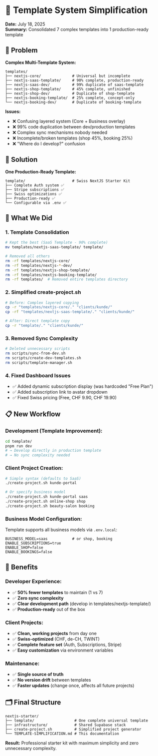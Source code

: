 # 🧹 Template System Simplification

**Date:** July 18, 2025  
**Summary:** Consolidated 7 complex templates into 1 production-ready template

## 🎯 Problem

**Complex Multi-Template System:**
```
templates/
├── nextjs-core/              # Universal but incomplete
├── nextjs-saas-template/     # 90% complete, production-ready  
├── nextjs-saas-dev/          # 99% duplicate of saas-template
├── nextjs-shop-template/     # 45% complete, unfinished
├── nextjs-shop-dev/          # Duplicate of shop-template
├── nextjs-booking-template/  # 25% complete, concept-only
└── nextjs-booking-dev/       # Duplicate of booking-template
```

**Issues:**
- ❌ Confusing layered system (Core + Business overlay)
- ❌ 99% code duplication between dev/production templates
- ❌ Complex sync mechanisms nobody needed
- ❌ Incomplete/broken templates (shop 45%, booking 25%)
- ❌ "Where do I develop?" confusion

## 🚀 Solution

**One Production-Ready Template:**
```
template/                     # Swiss NextJS Starter Kit
├── Complete Auth system ✅
├── Stripe subscriptions ✅  
├── Swiss optimizations ✅
├── Production-ready ✅
└── Configurable via .env ✅
```

## 🔧 What We Did

### 1. **Template Consolidation**
```bash
# Kept the best (SaaS Template - 90% complete)
mv templates/nextjs-saas-template/ template/

# Removed all others
rm -rf templates/nextjs-core/
rm -rf templates/nextjs-*-dev/
rm -rf templates/nextjs-shop-template/
rm -rf templates/nextjs-booking-template/
rm -rf templates/  # Removed entire templates directory
```

### 2. **Simplified create-project.sh**
```bash
# Before: Complex layered copying
cp -r "templates/nextjs-core/." "clients/kunde/"
cp -rf "templates/nextjs-saas-template/." "clients/kunde/"

# After: Direct template copy
cp -r "template/." "clients/kunde/"
```

### 3. **Removed Sync Complexity**
```bash
# Deleted unnecessary scripts
rm scripts/sync-from-dev.sh
rm scripts/create-dev-templates.sh  
rm scripts/template-manager.sh
```

### 4. **Fixed Dashboard Issues**
- ✅ Added dynamic subscription display (was hardcoded "Free Plan")
- ✅ Added subscription link to avatar dropdown
- ✅ Fixed Swiss pricing (Free, CHF 9.90, CHF 19.90)

## 📋 New Workflow

### **Development (Template Improvement):**
```bash
cd template/
pnpm run dev
# → Develop directly in production template
# → No sync complexity needed
```

### **Client Project Creation:**
```bash
# Simple syntax (defaults to SaaS)
./create-project.sh kunde-portal

# Or specify business model
./create-project.sh kunde-portal saas
./create-project.sh online-shop shop
./create-project.sh beauty-salon booking
```

### **Business Model Configuration:**
Template supports all business models via `.env.local`:
```env
BUSINESS_MODEL=saas           # or shop, booking
ENABLE_SUBSCRIPTIONS=true
ENABLE_SHOP=false
ENABLE_BOOKINGS=false
```

## 🎉 Benefits

### **Developer Experience:**
- ✅ **50% fewer templates** to maintain (1 vs 7)
- ✅ **Zero sync complexity**
- ✅ **Clear development path** (develop in templates/nextjs-template/)
- ✅ **Production-ready** out of the box

### **Client Projects:**
- ✅ **Clean, working projects** from day one
- ✅ **Swiss-optimized** (CHF, de-CH, TWINT)
- ✅ **Complete feature set** (Auth, Subscriptions, Stripe)
- ✅ **Easy customization** via environment variables

### **Maintenance:**
- ✅ **Single source of truth**
- ✅ **No version drift** between templates
- ✅ **Faster updates** (change once, affects all future projects)

## 🗂️ Final Structure

```
nextjs-starter/
├── template/                  # One complete universal template
├── infrastructure/            # Shared Supabase stack  
├── create-project.sh          # Simplified project generator
└── TEMPLATE-SIMPLIFICATION.md # This documentation
```

**Result:** Professional starter kit with maximum simplicity and zero unnecessary complexity.